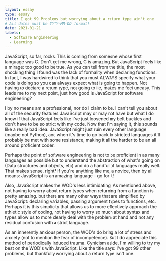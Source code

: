 ```yaml
---
layout: essay
type: essay
title: I got 99 Problems but worrying about a return type ain't one
# All dates must be YYYY-MM-DD format!
date: 2021-01-21
labels:
  - Software Engineering
  - Learning
---
```


JavaScript, so far, rocks. This is coming from someone whose first language was C. Don't get me wrong, C is amazing. But JavaScript feels like a mirage: too good to be true. As you can tell from the title, the most shocking thing I found was the lack of formality when declaring functions. In fact, I was hardwired to think that you must ALWAYS specify what your code is doing so you can always expect what is going to happen. Not having to declare a return type, not going to lie, makes me feel uneasy. This leads me to my next point, just how good is JavaScript for software engineering?

I by no means am a professional, nor do I claim to be. I can't tell you about all of the security features JavaScript may or may not have but what I do know if that JavaScript feels like I've just loosened my belt buckles and don't have to be so strict with my code. Now that i'm saying it, this sounds like a really bad idea. JavaScript might just ruin every other language (maybe not Python), and when it's time to go back to stricted languages it'll probably be met with some resistance, making it all the harder to be an all around proficient coder.

Perhaps the point of software engineering is not to be proficient in as many languages as possible but to understand the abstraction of what's going on (Data structures and objects, etc) and do a handful of languages really well. That makes sense, right? If you're anything like me, a novice, then by all means: JavaScript is an amazing language - go for it!

Also, JavaScript makes the WOD's less intimidating. As mentioned above, not having to worry about return types when returning from a function is pretty amazing. but there are many other ways that are simplified by JavaScript: declaring variables, passing argument types to functions, etc. Perhaps it is this simplicity that allows us to more effectively approach the athletic style of coding, not having to worry so much about syntax and types allow us to more clearly deal with the problem at hand and not any residual confusion with a strict language.

As an inherently anxious person, the WOD's do bring a lot of stress and anxiety (not to mention the fear of incompetence). But I do appreciate this method of periodically induced trauma. Cynicism aside, I'm willing to try my best on the WOD's with JavaScript. Like the title says: I've got 99 other problems, but thankfully worrying about a return type isn't one.
